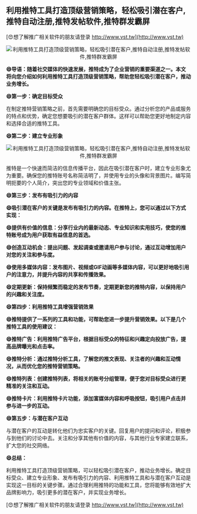## **利用推特工具打造顶级营销策略，轻松吸引潜在客户,推特自动注册,推特发帖软件,推特群发霸屏**

[😍想了解推广相关软件的朋友请登录 http://www.vst.tw](http://www.vst.tw)

 <center><img src="https://vst.tw/MP4/tuiguang/png/8.png" alt="利用推特工具打造顶级营销策略，轻松吸引潜在客户,推特自动注册,推特发帖软件,推特群发霸屏"></center>

**😄导语：随着社交媒体的快速发展，推特成为了企业营销的重要渠道之一。本文将向您介绍如何利用推特工具打造顶级营销策略，帮助您轻松吸引潜在客户，推动业务增长。**

**😄第一步：确定目标受众**

在制定推特营销策略之前，首先需要明确您的目标受众。通过分析您的产品或服务的特点和优势，确定您想要吸引的潜在客户群体。这样可以帮助您更好地制定内容和选择合适的推特工具。

**😄第二步：建立专业形象**

 <center><img src="https://vst.tw/MP4/tuiguang/png/2.png" alt="利用推特工具打造顶级营销策略，轻松吸引潜在客户,推特自动注册,推特发帖软件,推特群发霸屏"></center>

推特是一个快速而简洁的信息传播平台，因此在吸引潜在客户时，建立专业形象尤为重要。确保您的推特账号名称简洁明了，并使用专业的头像和背景图片。编写简明扼要的个人简介，突出您的专业领域和价值主张。

**😄第三步：发布有吸引力的内容**

**😄吸引潜在客户的关键是发布有吸引力的内容。在推特上，您可以通过以下方式实现：**

**😄提供有价值的信息：分享行业内的最新动态、专业知识和实用技巧，使您的推特账号成为用户获取有益信息的首选。**

**😄创造互动机会：提出问题、发起调查或邀请用户参与讨论，通过互动增加用户对您的关注和参与度。**

**😄使用多媒体内容：发布图片、视频或GIF动画等多媒体内容，可以更好地吸引用户的注意力，并提升内容的共享和传播效果。**

**😄定期更新：保持频繁而稳定的发布节奏，定期更新您的推特内容，以保持用户的兴趣和关注度。**

**😄第四步：利用推特工具增强营销效果**

**😄推特提供了一系列的工具和功能，可帮助您进一步提升营销效果。以下是几个推特工具的使用建议：**

**😄推特广告：利用推特广告平台，根据目标受众的特征和兴趣定向投放广告，提高品牌曝光和点击率。**

**😄推特分析：通过推特分析工具，了解您的推文表现、关注者的兴趣和互动情况，从而优化您的推特营销策略。**

**😄推特列表：创建推特列表，将相关的账号分组管理，便于您对目标受众进行更精准的关注和互动。**

**😄推特卡片：利用推特卡片功能，添加富媒体内容和呼吸按钮，吸引用户点击并参与进一步的互动。**

**😄第五步：与潜在客户互动**

与潜在客户的互动是转化他们为忠实客户的关键。回复用户的提问和评论，积极参与到他们的讨论中去。关注和分享其他有价值的内容，与其他行业专家建立联系，扩大您的社交网络。

**😄总结：**

利用推特工具打造顶级营销策略，可以轻松吸引潜在客户，推动业务增长。确定目标受众、建立专业形象、发布有吸引力的内容、利用推特工具和与潜在客户互动是实现这一目标的关键步骤。通过合理利用推特的功能和工具，您将能够有效地扩大品牌影响力，吸引更多的潜在客户，并实现业务增长。

[😍想了解推广相关软件的朋友请登录 http://www.vst.tw](http://www.vst.tw)



